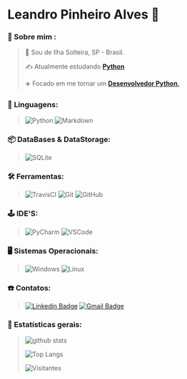 # **Leandro Pinheiro Alves** 🐍


### 👦 Sobre mim :
> 📍 Sou de Ilha Solteira, SP - Brasil.
>
> ✍️ Atualmente estudando [**Python**](https://github.com/leandropinheiroalves/dev_studies/tree/main/python)
>
> ✈️ Focado em me tornar um [**Desenvolvedor Python**.](https://github.com/leandropinheiroalves/dev_studies)


### 📜 Linguagens:
> ![Python](https://img.shields.io/badge/-Python-181717?&logo=Python&logoColor=darkgreen)
![Markdown](https://img.shields.io/badge/Markdown-181717?logo=markdown&logoColor=red) 

### 📦 DataBases & DataStorage:
> ![SQLite](https://img.shields.io/badge/-SQLite-181717?&logo=sqlite&logoColor=yellow) 

### 🛠️ Ferramentas:
>![TravisCI](https://img.shields.io/badge/TravisCI-181717?logo=travis&logoColor=FFFFFF) 
![Git](https://img.shields.io/badge/-Git-181717?&logo=git&logoColor=orange) 
![GitHub](https://img.shields.io/badge/-GitHub-181717?&logo=GitHub&logoColor=FFFFFF)

### 🕹️ IDE'S:
> ![PyCharm](https://img.shields.io/badge/-PyCharm-181717?&logo=PyCharm&logoColor=green) 
![VSCode](https://img.shields.io/badge/-VSCode-181717?&logo=Visual%20Studio%20Code&logoColor=blue) 

### 🖥️ Sistemas Operacionais:
> ![Windows](https://img.shields.io/badge/-Windows-181717?&logo=Windows&logoColor=lightblue) 
![Linux](https://img.shields.io/badge/-Linux-181717?&logo=Linux&logoColor=yellow) 

### ☎️ Contatos:

>[![Linkedin Badge](https://img.shields.io/badge/-LinkedIn-181717?logo=Linkedin&logoColor=blue)](https://www.linkedin.com/in/leandropinheiroalves/)
[![Gmail Badge](https://img.shields.io/badge/-leandropinheiroalves@gmail.com-181717?logo=Gmail&logoColor=red)](mailto:leandropinheiroalves@gmail.com)

### 📶 Estatísticas gerais:

>![github stats](https://github-readme-stats.vercel.app/api?username=leandropinheiroalves&show_icons=true&hide_border=true&theme=highcontrast&show_icons=true)
>
>![Top Langs](https://github-readme-stats.vercel.app/api/top-langs/?username=leandropinheiroalves&layout=hide_border=true&theme=highcontrast&show_icons=true&hide=HTML,CSS,JavaScript,Jupyter%20Notebook,PHP)
>
>![Visitantes](https://komarev.com/ghpvc/?username=leandropinheiroalves)
